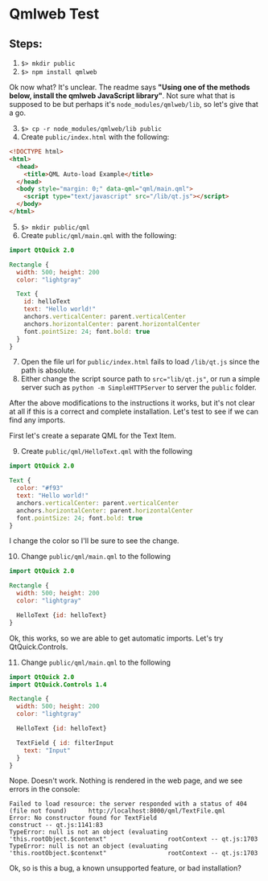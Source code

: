 # Qmlweb Test

## Steps:

1. `$> mkdir public`
2. `$> npm install qmlweb`

Ok now what?  It's unclear.  The readme says **"Using one of the methods below, install the qmlweb JavaScript library"**.  Not sure
what that is supposed to be but perhaps it's `node_modules/qmlweb/lib`, so let's give that a go.

3. `$> cp -r node_modules/qmlweb/lib public`
4. Create `public/index.html` with the following:

```html
<!DOCTYPE html>
<html>
  <head>
    <title>QML Auto-load Example</title>
  </head>
  <body style="margin: 0;" data-qml="qml/main.qml">
    <script type="text/javascript" src="/lib/qt.js"></script>
  </body>
</html>
```

5. `$> mkdir public/qml`
6. Create `public/qml/main.qml` with the following:

```qml
import QtQuick 2.0

Rectangle {
  width: 500; height: 200
  color: "lightgray"

  Text {
    id: helloText
    text: "Hello world!"
    anchors.verticalCenter: parent.verticalCenter
    anchors.horizontalCenter: parent.horizontalCenter
    font.pointSize: 24; font.bold: true
  }
}
```

7. Open the file url for `public/index.html` fails to load `/lib/qt.js` since the path is absolute.
8. Either change the script source path to `src="lib/qt.js"`, or run a simple server such as `python -m SimpleHTTPServer` to server the `public` folder.

After the above modifications to the instructions it works, but it's not clear at all if this is a correct and complete installation.
Let's test to see if we can find any imports.

First let's create a separate QML for the Text Item.

9. Create `public/qml/HelloText.qml` with the following

```qml
import QtQuick 2.0

Text {
  color: "#f93"
  text: "Hello world!"
  anchors.verticalCenter: parent.verticalCenter
  anchors.horizontalCenter: parent.horizontalCenter
  font.pointSize: 24; font.bold: true
} 
```

I change the color so I'll be sure to see the change.

10. Change `public/qml/main.qml` to the following

```qml
import QtQuick 2.0

Rectangle {
  width: 500; height: 200
  color: "lightgray"

  HelloText {id: helloText}
}
```

Ok, this works, so we are able to get automatic imports.  Let's try QtQuick.Controls.

11. Change `public/qml/main.qml` to the following

```qml
import QtQuick 2.0
import QtQuick.Controls 1.4

Rectangle {
  width: 500; height: 200
  color: "lightgray"

  HelloText {id: helloText}

  TextField { id: filterInput
    text: "Input"
  }
}
```

Nope.  Doesn't work.  Nothing is rendered in the web page, and we see errors in the console:

```
Failed to load resource: the server responded with a status of 404 (file not found)      http://localhost:8000/qml/TextFile.qml
Error: No constructor found for TextField                                                construct -- qt.js:1141:83
TypeError: null is not an object (evaluating 'this.rootObject.$contenxt"                 rootContext -- qt.js:1703
TypeError: null is not an object (evaluating 'this.rootObject.$contenxt"                 rootContext -- qt.js:1703
```

Ok, so is this a bug, a known unsupported feature, or bad installation?

